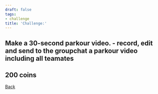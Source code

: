 ```yaml
---
draft: false
tags:
- challenge
title: 'Challenge:'
---
```

## Make a 30-second parkour video. - record, edit and send to the groupchat a parkour video including all teamates
## 200 coins
[Back](/jetlag) 
